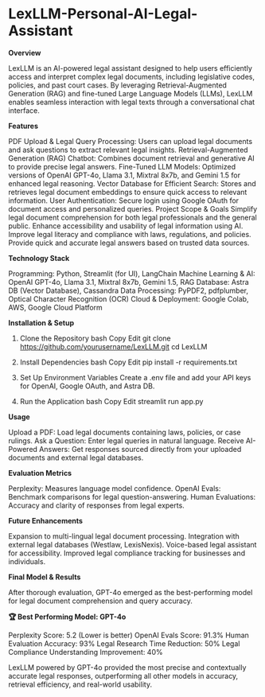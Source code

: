 # LexLLM-Personal-AI-Legal-Assistant

**Overview**

LexLLM is an AI-powered legal assistant designed to help users efficiently access and interpret complex legal documents, including legislative codes, policies, and past court cases. By leveraging Retrieval-Augmented Generation (RAG) and fine-tuned Large Language Models (LLMs), LexLLM enables seamless interaction with legal texts through a conversational chat interface.

**Features**

PDF Upload & Legal Query Processing: Users can upload legal documents and ask questions to extract relevant legal insights.
Retrieval-Augmented Generation (RAG) Chatbot: Combines document retrieval and generative AI to provide precise legal answers.
Fine-Tuned LLM Models: Optimized versions of OpenAI GPT-4o, Llama 3.1, Mixtral 8x7b, and Gemini 1.5 for enhanced legal reasoning.
Vector Database for Efficient Search: Stores and retrieves legal document embeddings to ensure quick access to relevant information.
User Authentication: Secure login using Google OAuth for document access and personalized queries.
Project Scope & Goals
Simplify legal document comprehension for both legal professionals and the general public.
Enhance accessibility and usability of legal information using AI.
Improve legal literacy and compliance with laws, regulations, and policies.
Provide quick and accurate legal answers based on trusted data sources.

**Technology Stack**

Programming: Python, Streamlit (for UI), LangChain
Machine Learning & AI: OpenAI GPT-4o, Llama 3.1, Mixtral 8x7b, Gemini 1.5, RAG
Database: Astra DB (Vector Database), Cassandra
Data Processing: PyPDF2, pdfplumber, Optical Character Recognition (OCR)
Cloud & Deployment: Google Colab, AWS, Google Cloud Platform

**Installation & Setup**

1. Clone the Repository
bash
Copy
Edit
git clone https://github.com/yourusername/LexLLM.git
cd LexLLM
2. Install Dependencies
bash
Copy
Edit
pip install -r requirements.txt
3. Set Up Environment Variables
Create a .env file and add your API keys for OpenAI, Google OAuth, and Astra DB.

4. Run the Application
bash
Copy
Edit
streamlit run app.py

**Usage**

Upload a PDF: Load legal documents containing laws, policies, or case rulings.
Ask a Question: Enter legal queries in natural language.
Receive AI-Powered Answers: Get responses sourced directly from your uploaded documents and external legal databases.

**Evaluation Metrics**

Perplexity: Measures language model confidence.
OpenAI Evals: Benchmark comparisons for legal question-answering.
Human Evaluations: Accuracy and clarity of responses from legal experts.

**Future Enhancements**

Expansion to multi-lingual legal document processing.
Integration with external legal databases (Westlaw, LexisNexis).
Voice-based legal assistant for accessibility.
Improved legal compliance tracking for businesses and individuals.

**Final Model & Results**

After thorough evaluation, GPT-4o emerged as the best-performing model for legal document comprehension and query accuracy.

**🏆 Best Performing Model: GPT-4o**

Perplexity Score: 5.2 (Lower is better)
OpenAI Evals Score: 91.3%
Human Evaluation Accuracy: 93%
Legal Research Time Reduction: 50%
Legal Compliance Understanding Improvement: 40%

LexLLM powered by GPT-4o provided the most precise and contextually accurate legal responses, outperforming all other models in accuracy, retrieval efficiency, and real-world usability. 
